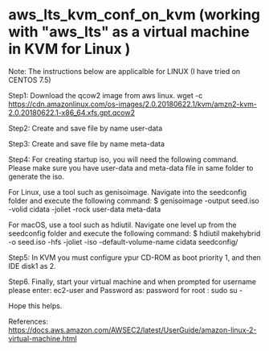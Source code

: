  # aws_lts_kvm_conf_on_kvm (working with "aws_lts"  as a virtual machine in KVM for Linux )

 Note: The instructions  below are applicalble for LINUX (I have tried on CENTOS 7.5)

Step1: Download the qcow2 image from aws linux.
wget -c https://cdn.amazonlinux.com/os-images/2.0.20180622.1/kvm/amzn2-kvm-2.0.20180622.1-x86_64.xfs.gpt.qcow2

Step2: Create and save file by name user-data

Step3: Create and save file by name meta-data
 
Step4: For creating startup iso, you will need the following command. Please make sure you have user-data and meta-data file in same folder to generate the iso.

For Linux, use a tool such as genisoimage. Navigate into the seedconfig folder and execute the following command: 
$ genisoimage -output seed.iso -volid cidata -joliet -rock user-data meta-data

For macOS, use a tool such as hdiutil. Navigate one level up from the seedconfig folder and execute the following command: 
$ hdiutil makehybrid -o seed.iso -hfs -joliet -iso -default-volume-name cidata seedconfig/

Step5: In KVM you must configure ypur CD-ROM as boot priority 1, and then IDE disk1 as 2.

Step6. Finally,  start your virtual machine and when prompted for username please enter: ec2-user and Password as: password
for root : sudo su -

Hope this helps.

References:
https://docs.aws.amazon.com/AWSEC2/latest/UserGuide/amazon-linux-2-virtual-machine.html
